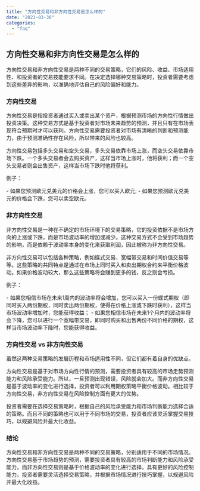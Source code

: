 ```yaml
---
title: "方向性交易和非方向性交易是怎么样的"
date: "2023-03-30"
categories: 
  - "faq"
---
```


## 方向性交易和非方向性交易是怎么样的

方向性交易和非方向性交易是两种不同的交易策略，它们的风险、收益、市场适用性、和投资者的交易技能要求不同。在决定选择哪种交易策略时，投资者需要考虑到这些差异的影响，以准确地评估自己的风险偏好和能力。

### 方向性交易

方向性交易是指投资者通过买入或卖出某个资产，根据预测市场的方向性行情做出投资决策。这种交易方式是基于投资者对市场未来趋势的预测，并且只有在市场表现符合预期时才可以获利。方向性交易需要投资者对市场有清晰的判断和预测能力，由于预测准确性存在风险，所以带来的风险也较高。

方向性交易包括多头交易和空头交易，多头交易依靠市场上涨，而空头交易依靠市场下跌。一个多头交易者会去购买资产，这样当市场上涨时，他将获利；而一个空头交易者则会出售资产，这样当市场下跌时他将获利。

例子：

\- 如果您预测欧元兑美元的价格会上涨，您可以买入欧元; - 如果您预测欧元兑美元的价格会下跌，您可以卖空欧元。

### 非方向性交易

非方向性交易是一种在不确定的市场环境下的交易策略，它的投资依据不是市场方向的上涨或下跌，而是市场波动率的增加或减少。这种交易方式不会受到市场趋势的影响，而是依赖于波动率本身的变化来获取利润，因此被称为非方向性交易。

非方向性交易可以包括各种策略，例如蝶式交易、宽幅带交易和时间价值交易等等。这些策略的共同特点是通过在市场上同时买入和卖出期权合约来平衡价格波动。如果价格波动较大，那么这些策略将会赚到更多的钱，反之则会亏损。

例子：

\- 如果您相信市场在未来1周内的波动率将会增加，您可以买入一份蝶式期权（即同时买入两份期权，同时卖出两份期权，使得在价格上涨或下跌时获利），这样当市场波动率增加时，您能获得收益； - 如果您相信市场在未来1个月内的波动率将会下降，您可以进行一个宽幅带交易，即同时购买和出售两份不同价格的期权，这样当市场波动率下降时，您能获得收益。

### 方向性交易 vs 非方向性交易

虽然这两种交易策略的发展历程和市场适用性不同，但它们都有着自身的优缺点。

方向性交易是基于对市场方向性行情的预测，需要投资者具有较高的市场走势预测能力和风险承受能力。所以，一旦预测出现错误，风险就会加大。而非方向性交易是基于波动率的变化进行选择，投资者可以利用期权策略平衡价格波动。相比较于方向性交易，非方向性交易在风险控制方面有更大的优势。

投资者需要在选择交易策略时，根据自己的风险承受能力和市场判断能力选择合适的策略。而且不同的策略也可以用于不同市场的交易，投资者应该灵活掌握交易技巧，以规避风险并最大化收益。

### 结论

方向性交易和非方向性交易是两种不同的交易策略，分别适用于不同的市场情况。方向性交易基于市场趋势的预测，需要投资者具有较高的市场判断能力和风险承受能力，而非方向性交易则是基于价格波动率的变化进行选择，具有更好的风险控制能力。投资者需要灵活选择交易策略，并根据市场情况进行技巧掌握，以规避风险并最大化收益。
